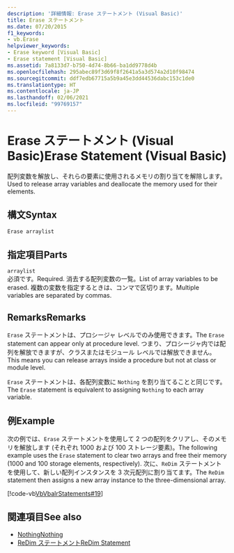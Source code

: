 ```yaml
---
description: '詳細情報: Erase ステートメント (Visual Basic)'
title: Erase ステートメント
ms.date: 07/20/2015
f1_keywords:
- vb.Erase
helpviewer_keywords:
- Erase keyword [Visual Basic]
- Erase statement [Visual Basic]
ms.assetid: 7a8133d7-b750-4d74-8b66-ba1dd9778d4b
ms.openlocfilehash: 295abec89f3d69f8f2641a5a3d574a2d10f98474
ms.sourcegitcommit: ddf7edb67715a5b9a45e3dd44536dabc153c1de0
ms.translationtype: HT
ms.contentlocale: ja-JP
ms.lasthandoff: 02/06/2021
ms.locfileid: "99769157"
---
```

# <a name="erase-statement-visual-basic"></a><span data-ttu-id="effc9-103">Erase ステートメント (Visual Basic)</span><span class="sxs-lookup"><span data-stu-id="effc9-103">Erase Statement (Visual Basic)</span></span>

<span data-ttu-id="effc9-104">配列変数を解放し、それらの要素に使用されるメモリの割り当てを解除します。</span><span class="sxs-lookup"><span data-stu-id="effc9-104">Used to release array variables and deallocate the memory used for their elements.</span></span>  
  
## <a name="syntax"></a><span data-ttu-id="effc9-105">構文</span><span class="sxs-lookup"><span data-stu-id="effc9-105">Syntax</span></span>  
  
```vb  
Erase arraylist  
```  
  
## <a name="parts"></a><span data-ttu-id="effc9-106">指定項目</span><span class="sxs-lookup"><span data-stu-id="effc9-106">Parts</span></span>  

 `arraylist`  
 <span data-ttu-id="effc9-107">必須です。</span><span class="sxs-lookup"><span data-stu-id="effc9-107">Required.</span></span> <span data-ttu-id="effc9-108">消去する配列変数の一覧。</span><span class="sxs-lookup"><span data-stu-id="effc9-108">List of array variables to be erased.</span></span> <span data-ttu-id="effc9-109">複数の変数を指定するときは、コンマで区切ります。</span><span class="sxs-lookup"><span data-stu-id="effc9-109">Multiple variables are separated by commas.</span></span>  
  
## <a name="remarks"></a><span data-ttu-id="effc9-110">Remarks</span><span class="sxs-lookup"><span data-stu-id="effc9-110">Remarks</span></span>  

 <span data-ttu-id="effc9-111">`Erase` ステートメントは、プロシージャ レベルでのみ使用できます。</span><span class="sxs-lookup"><span data-stu-id="effc9-111">The `Erase` statement can appear only at procedure level.</span></span> <span data-ttu-id="effc9-112">つまり、プロシージャ内では配列を解放できますが、クラスまたはモジュール レベルでは解放できません。</span><span class="sxs-lookup"><span data-stu-id="effc9-112">This means you can release arrays inside a procedure but not at class or module level.</span></span>  
  
 <span data-ttu-id="effc9-113">`Erase` ステートメントは、各配列変数に `Nothing` を割り当てることと同じです。</span><span class="sxs-lookup"><span data-stu-id="effc9-113">The `Erase` statement is equivalent to assigning `Nothing` to each array variable.</span></span>  
  
## <a name="example"></a><span data-ttu-id="effc9-114">例</span><span class="sxs-lookup"><span data-stu-id="effc9-114">Example</span></span>  

 <span data-ttu-id="effc9-115">次の例では、`Erase` ステートメントを使用して 2 つの配列をクリアし、そのメモリを解放します (それぞれ 1000 および 100 ストレージ要素)。</span><span class="sxs-lookup"><span data-stu-id="effc9-115">The following example uses the `Erase` statement to clear two arrays and free their memory (1000 and 100 storage elements, respectively).</span></span> <span data-ttu-id="effc9-116">次に、`ReDim` ステートメントを使用して、新しい配列インスタンスを 3 次元配列に割り当てます。</span><span class="sxs-lookup"><span data-stu-id="effc9-116">The `ReDim` statement then assigns a new array instance to the three-dimensional array.</span></span>  
  
 [!code-vb[VbVbalrStatements#19](~/samples/snippets/visualbasic/VS_Snippets_VBCSharp/VbVbalrStatements/VB/Class1.vb#19)]  
  
## <a name="see-also"></a><span data-ttu-id="effc9-117">関連項目</span><span class="sxs-lookup"><span data-stu-id="effc9-117">See also</span></span>

- [<span data-ttu-id="effc9-118">Nothing</span><span class="sxs-lookup"><span data-stu-id="effc9-118">Nothing</span></span>](../nothing.md)
- [<span data-ttu-id="effc9-119">ReDim ステートメント</span><span class="sxs-lookup"><span data-stu-id="effc9-119">ReDim Statement</span></span>](redim-statement.md)
